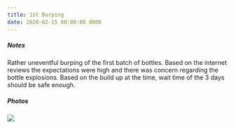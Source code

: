 ```yaml
---
title: 1st Burping
date: 2020-02-15 00:00:00 0000
---
```


##### Notes

Rather uneventful burping of the first batch of bottles. Based on the internet reviews the expectations were high and there was concern regarding the
bottle explosions. Based on the build up at the time, wait time of the 3 days should be safe enough.

##### Photos 

<img data-src="https://github.com/JakubStas/coldone.github.io/raw/master/assets/images/2020-02-16/01.jpeg" class="lazyload" src="https://github.com/JakubStas/coldone.github.io/raw/master/assets/images/placeholder-image.png">